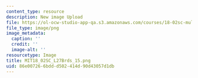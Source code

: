 ```yaml
---
content_type: resource
description: New image Upload
file: https://ol-ocw-studio-app-qa.s3.amazonaws.com/courses/18-02sc-multivariable-calculus-fall-2010/86e007266bddd502414d90d43057d1db_MIT18_02SC_L27Brds_15.png
file_type: image/png
image_metadata:
  caption: ''
  credit: ''
  image-alt: ''
resourcetype: Image
title: MIT18_02SC_L27Brds_15.png
uid: 86e00726-6bdd-d502-414d-90d43057d1db
---
```


